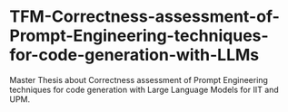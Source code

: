 # TFM-Correctness-assessment-of-Prompt-Engineering-techniques-for-code-generation-with-LLMs
Master Thesis about Correctness assessment of Prompt Engineering techniques for code generation with Large Language Models for IIT and UPM.
